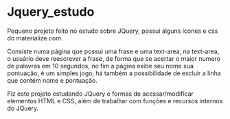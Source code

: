 # Jquery_estudo
Pequeno projeto feito no estudo sobre JQuery, possui alguns ícones e css do materialize.com.

 Consiste numa página que possui uma frase e uma text-area, na text-area,
 o usuário deve reescrever a frase, de forma que se acertar o maior numero
de palavras em 10 segundos, no fim a página exibe seu nome sua pontuação,
é um simples jogo, há também a possibilidade de excluir a linha que contém
nome e pontuação.

Fiz este projeto estudando JQuery e formas de acessar/modificar elementos HTML e CSS,
além de trabalhar com funções e recursos internos do JQuery. 
 
